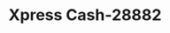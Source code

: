 ---
f_zip-code: 83634
f_state-code: ID
title: Xpress Cash-28882
f_phone: 208-922-9204
f_city-only: Kuna
f_address: 733 Avalon East Kuna
f_location-unique-id: '28882'
slug: xpress-cash-28882
updated-on: '2024-05-30T13:46:58.046Z'
created-on: '2024-05-30T13:36:59.803Z'
published-on: '2024-05-30T13:54:32.469Z'
f_city-state: cms/city/kuna-id.md
f_company: cms/company/xpress-cash.md
f_state: cms/state/idaho.md
layout: '[payday-loan].html'
tags: payday-loan
---